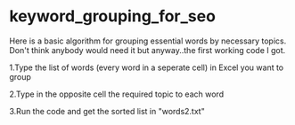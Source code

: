 # keyword_grouping_for_seo
Here is a basic algorithm for grouping essential words by necessary topics. Don't think anybody would need it but anyway..the first
working code I got.

1.Type the list of words (every word in a seperate cell) in Excel you want to group

2.Type in the opposite cell the required topic to each word

3.Run the code and get the sorted list in "words2.txt"
